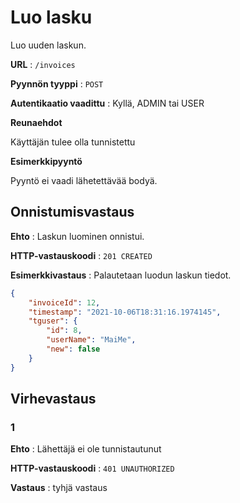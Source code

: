 # Luo lasku

Luo uuden laskun.

**URL** : `/invoices`

**Pyynnön tyyppi** : `POST`

**Autentikaatio vaadittu** : Kyllä, ADMIN tai USER

**Reunaehdot**

Käyttäjän tulee olla tunnistettu

**Esimerkkipyyntö** 

Pyyntö ei vaadi lähetettävää bodyä.

## Onnistumisvastaus

**Ehto** : Laskun luominen onnistui.

**HTTP-vastauskoodi** : `201 CREATED`

**Esimerkkivastaus** : Palautetaan luodun laskun tiedot.

```json
{
    "invoiceId": 12,
    "timestamp": "2021-10-06T18:31:16.1974145",
    "tguser": {
        "id": 8,
        "userName": "MaiMe",
        "new": false
    }
}
```

## Virhevastaus

### 1
**Ehto** : Lähettäjä ei ole tunnistautunut

**HTTP-vastauskoodi** : `401 UNAUTHORIZED`

**Vastaus** : tyhjä vastaus
